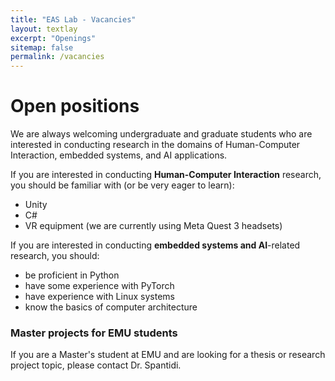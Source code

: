 ```yaml
---
title: "EAS Lab - Vacancies"
layout: textlay
excerpt: "Openings"
sitemap: false
permalink: /vacancies
---
```


# Open positions

We are always welcoming undergraduate and graduate students who are interested in conducting research in the domains of Human-Computer Interaction, embedded systems, and AI applications.

If you are interested in conducting **Human-Computer Interaction** research, you should be familiar with (or be very eager to learn):
* Unity
* C#
* VR equipment (we are currently using Meta Quest 3 headsets)

If you are interested in conducting **embedded systems and AI**-related research, you should:
* be proficient in Python
* have some experience with PyTorch
* have experience with Linux systems
* know the basics of computer architecture

### Master projects for EMU students
If you are a Master's student at EMU and are looking for a thesis or research project topic, please contact Dr. Spantidi.





